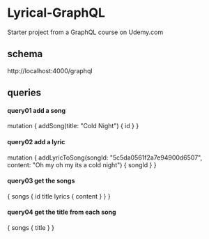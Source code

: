 # Lyrical-GraphQL
Starter project from a GraphQL course on Udemy.com

## schema
http://localhost:4000/graphql

## queries
#### query01 add a song
mutation {
  addSong(title: "Cold Night") {
    id
  }
}

#### query02 add a lyric
mutation {
  addLyricToSong(songId: "5c5da0561f2a7e94900d6507", content: "Oh my oh my its a cold night") {
    songId
  }
}

#### query03 get the songs
{
  songs {
    id
    title
    lyrics {
      content
    }
  }
}

#### query04 get the title from each song
{
  songs {
    title
  }
}
